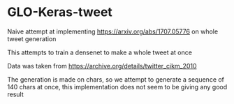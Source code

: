 # GLO-Keras-tweet

Naive attempt at implementing https://arxiv.org/abs/1707.05776 on whole tweet generation

This attempts to train a densenet to make a whole tweet at once

Data was taken from https://archive.org/details/twitter_cikm_2010

The generation is made on chars, so we attempt to generate a sequence of 140 chars at once, this implementation does not seem to be giving any good result
